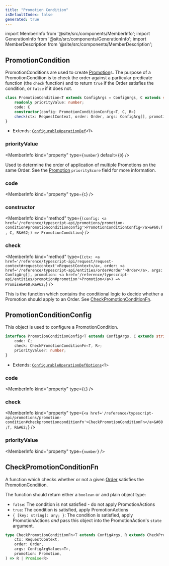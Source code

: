 ```yaml
---
title: "Promotion Condition"
isDefaultIndex: false
generated: true
---
```

<!-- This file was generated from the Vendure source. Do not modify. Instead, re-run the "docs:build" script -->
import MemberInfo from '@site/src/components/MemberInfo';
import GenerationInfo from '@site/src/components/GenerationInfo';
import MemberDescription from '@site/src/components/MemberDescription';


## PromotionCondition

<GenerationInfo sourceFile="packages/core/src/config/promotion/promotion-condition.ts" sourceLine="66" packageName="@vendure/core" />

PromotionConditions are used to create <a href='/reference/typescript-api/entities/promotion#promotion'>Promotion</a>s. The purpose of a PromotionCondition
is to check the order against a particular predicate function (the `check` function) and to return
`true` if the Order satisfies the condition, or `false` if it does not.

```ts title="Signature"
class PromotionCondition<T extends ConfigArgs = ConfigArgs, C extends string = string, R extends CheckPromotionConditionResult = any> extends ConfigurableOperationDef<T> {
    readonly priorityValue: number;
    code: C
    constructor(config: PromotionConditionConfig<T, C, R>)
    check(ctx: RequestContext, order: Order, args: ConfigArg[], promotion: Promotion) => Promise<R>;
}
```
* Extends: <code><a href='/reference/typescript-api/configurable-operation-def/#configurableoperationdef'>ConfigurableOperationDef</a>&#60;T&#62;</code>



<div className="members-wrapper">

### priorityValue

<MemberInfo kind="property" type={`number`} default={`0`}   />

Used to determine the order of application of multiple Promotions
on the same Order. See the <a href='/reference/typescript-api/entities/promotion#promotion'>Promotion</a> `priorityScore` field for
more information.
### code

<MemberInfo kind="property" type={`C`}   />


### constructor

<MemberInfo kind="method" type={`(config: <a href='/reference/typescript-api/promotions/promotion-condition#promotionconditionconfig'>PromotionConditionConfig</a>&#60;T, C, R&#62;) => PromotionCondition`}   />


### check

<MemberInfo kind="method" type={`(ctx: <a href='/reference/typescript-api/request/request-context#requestcontext'>RequestContext</a>, order: <a href='/reference/typescript-api/entities/order#order'>Order</a>, args: ConfigArg[], promotion: <a href='/reference/typescript-api/entities/promotion#promotion'>Promotion</a>) => Promise&#60;R&#62;`}   />

This is the function which contains the conditional logic to decide whether
a Promotion should apply to an Order. See <a href='/reference/typescript-api/promotions/promotion-condition#checkpromotionconditionfn'>CheckPromotionConditionFn</a>.


</div>


## PromotionConditionConfig

<GenerationInfo sourceFile="packages/core/src/config/promotion/promotion-condition.ts" sourceLine="46" packageName="@vendure/core" />

This object is used to configure a PromotionCondition.

```ts title="Signature"
interface PromotionConditionConfig<T extends ConfigArgs, C extends string, R extends CheckPromotionConditionResult> extends ConfigurableOperationDefOptions<T> {
    code: C;
    check: CheckPromotionConditionFn<T, R>;
    priorityValue?: number;
}
```
* Extends: <code><a href='/reference/typescript-api/configurable-operation-def/configurable-operation-def-options#configurableoperationdefoptions'>ConfigurableOperationDefOptions</a>&#60;T&#62;</code>



<div className="members-wrapper">

### code

<MemberInfo kind="property" type={`C`}   />


### check

<MemberInfo kind="property" type={`<a href='/reference/typescript-api/promotions/promotion-condition#checkpromotionconditionfn'>CheckPromotionConditionFn</a>&#60;T, R&#62;`}   />


### priorityValue

<MemberInfo kind="property" type={`number`}   />




</div>


## CheckPromotionConditionFn

<GenerationInfo sourceFile="packages/core/src/config/promotion/promotion-condition.ts" sourceLine="31" packageName="@vendure/core" />

A function which checks whether or not a given <a href='/reference/typescript-api/entities/order#order'>Order</a> satisfies the <a href='/reference/typescript-api/promotions/promotion-condition#promotioncondition'>PromotionCondition</a>.

The function should return either a `boolean` or and plain object type:

* `false`: The condition is not satisfied - do not apply PromotionActions
* `true`: The condition is satisfied, apply PromotionActions
* `{ [key: string]: any; }`: The condition is satisfied, apply PromotionActions
_and_ pass this object into the PromotionAction's `state` argument.

```ts title="Signature"
type CheckPromotionConditionFn<T extends ConfigArgs, R extends CheckPromotionConditionResult> = (
    ctx: RequestContext,
    order: Order,
    args: ConfigArgValues<T>,
    promotion: Promotion,
) => R | Promise<R>
```
